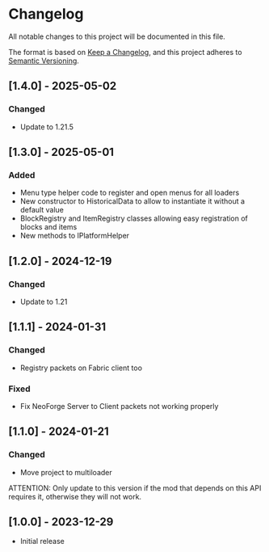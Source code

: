 # Changelog

All notable changes to this project will be documented in this file.

The format is based on [Keep a Changelog](https://keepachangelog.com/en/1.0.0/),
and this project adheres to [Semantic Versioning](https://semver.org/spec/v2.0.0.html).

## [1.4.0] - 2025-05-02

### Changed

- Update to 1.21.5

## [1.3.0] - 2025-05-01

### Added

- Menu type helper code to register and open menus for all loaders
- New constructor to HistoricalData to allow to instantiate it without a default value
- BlockRegistry and ItemRegistry classes allowing easy registration of blocks and items
- New methods to IPlatformHelper

## [1.2.0] - 2024-12-19

### Changed

- Update to 1.21

## [1.1.1] - 2024-01-31

### Changed

- Registry packets on Fabric client too

### Fixed

- Fix NeoForge Server to Client packets not working properly

## [1.1.0] - 2024-01-21

### Changed

- Move project to multiloader

ATTENTION: Only update to this version if the mod that depends on this API requires it, otherwise they will not work.

## [1.0.0] - 2023-12-29

- Initial release

